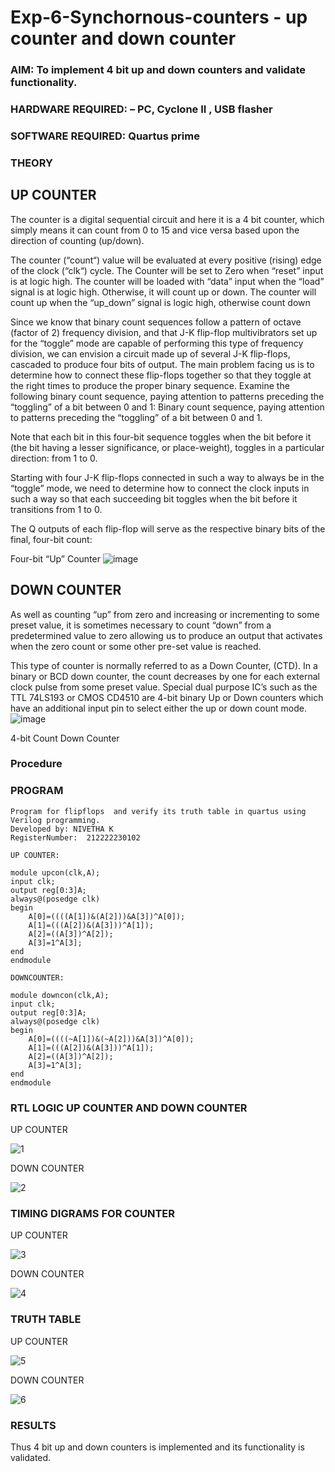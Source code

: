 # Exp-6-Synchornous-counters - up counter and down counter 
### AIM: To implement 4 bit up and down counters and validate  functionality.
### HARDWARE REQUIRED:  – PC, Cyclone II , USB flasher
### SOFTWARE REQUIRED:   Quartus prime
### THEORY 

## UP COUNTER 
The counter is a digital sequential circuit and here it is a 4 bit counter, which simply means it can count from 0 to 15 and vice versa based upon the direction of counting (up/down). 

The counter (“count“) value will be evaluated at every positive (rising) edge of the clock (“clk“) cycle.
The Counter will be set to Zero when “reset” input is at logic high.
The counter will be loaded with “data” input when the “load” signal is at logic high. Otherwise, it will count up or down.
The counter will count up when the “up_down” signal is logic high, otherwise count down

Since we know that binary count sequences follow a pattern of octave (factor of 2) frequency division, and that J-K flip-flop multivibrators set up for the “toggle” mode are capable of performing this type of frequency division, we can envision a circuit made up of several J-K flip-flops, cascaded to produce four bits of output.
The main problem facing us is to determine how to connect these flip-flops together so that they toggle at the right times to produce the proper binary sequence.
Examine the following binary count sequence, paying attention to patterns preceding the “toggling” of a bit between 0 and 1:
Binary count sequence, paying attention to patterns preceding the “toggling” of a bit between 0 and 1.

Note that each bit in this four-bit sequence toggles when the bit before it (the bit having a lesser significance, or place-weight), toggles in a particular direction: from 1 to 0.



 
 

Starting with four J-K flip-flops connected in such a way to always be in the “toggle” mode, we need to determine how to connect the clock inputs in such a way so that each succeeding bit toggles when the bit before it transitions from 1 to 0.

The Q outputs of each flip-flop will serve as the respective binary bits of the final, four-bit count:

 
 

Four-bit “Up” Counter
![image](https://user-images.githubusercontent.com/36288975/169644758-b2f4339d-9532-40c5-af40-8f4f8c942e2c.png)



## DOWN COUNTER 

As well as counting “up” from zero and increasing or incrementing to some preset value, it is sometimes necessary to count “down” from a predetermined value to zero allowing us to produce an output that activates when the zero count or some other pre-set value is reached.

This type of counter is normally referred to as a Down Counter, (CTD). In a binary or BCD down counter, the count decreases by one for each external clock pulse from some preset value. Special dual purpose IC’s such as the TTL 74LS193 or CMOS CD4510 are 4-bit binary Up or Down counters which have an additional input pin to select either the up or down count mode.
![image](https://user-images.githubusercontent.com/36288975/169644844-1a14e123-7228-4ed8-81a9-eb937dff4ac8.png)


4-bit Count Down Counter
### Procedure
### PROGRAM 
```
Program for flipflops  and verify its truth table in quartus using Verilog programming.
Developed by: NIVETHA K
RegisterNumber:  212222230102
```
```
UP COUNTER:

module upcon(clk,A);
input clk;
output reg[0:3]A;
always@(posedge clk)
begin
	A[0]=((((A[1])&(A[2]))&A[3])^A[0]);
	A[1]=(((A[2])&(A[3]))^A[1]);
	A[2]=((A[3])^A[2]);
	A[3]=1^A[3];
end
endmodule

DOWNCOUNTER:

module downcon(clk,A);
input clk;
output reg[0:3]A;
always@(posedge clk)
begin
	A[0]=((((~A[1])&(~A[2]))&A[3])^A[0]);
	A[1]=(((A[2])&(A[3]))^A[1]);
	A[2]=((A[3])^A[2]);
	A[3]=1^A[3];
end
endmodule
```

### RTL LOGIC UP COUNTER AND DOWN COUNTER  

UP COUNTER

![1](https://github.com/NivethaKumar30/Exp-7-Synchornous-counters-/assets/119559844/a2aed002-cc91-499d-86fe-538dba4f0f86)

DOWN COUNTER

![2](https://github.com/NivethaKumar30/Exp-7-Synchornous-counters-/assets/119559844/30597f5d-20af-4cc2-ab89-30e44076c655)


### TIMING DIGRAMS FOR COUNTER  

UP COUNTER

![3](https://github.com/NivethaKumar30/Exp-7-Synchornous-counters-/assets/119559844/883b844a-fd4a-4c8f-a0b9-80a0496993af)


DOWN COUNTER

![4](https://github.com/NivethaKumar30/Exp-7-Synchornous-counters-/assets/119559844/87326593-046e-4673-8765-aa8daa65a9fa)

### TRUTH TABLE 

UP COUNTER

![5](https://github.com/NivethaKumar30/Exp-7-Synchornous-counters-/assets/119559844/6bad8194-d39d-4a36-b86c-942cad846752)


DOWN COUNTER

![6](https://github.com/NivethaKumar30/Exp-7-Synchornous-counters-/assets/119559844/73c9d9ed-2c7e-4772-ad60-215d01355fa5)

### RESULTS 

Thus 4 bit up and down counters is implemented and its functionality is validated.
